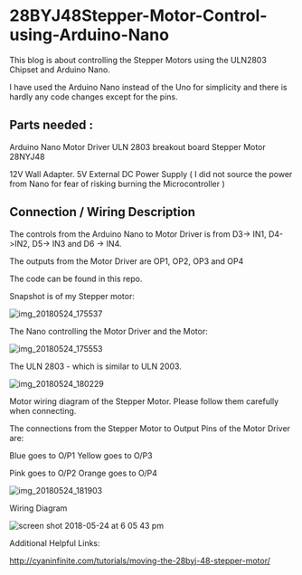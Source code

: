# 28BYJ48Stepper-Motor-Control-using-Arduino-Nano

This blog is about controlling the Stepper Motors using the ULN2803 Chipset and Arduino Nano.

I have used the Arduino Nano instead of the Uno for simplicity and there is hardly any code changes except for the pins.


## Parts needed :

Arduino Nano
Motor Driver ULN 2803 breakout board
Stepper Motor 28NYJ48

12V Wall Adapter.
5V External DC Power Supply  ( I did not source the power from Nano for fear of risking burning the Microcontroller )


## Connection / Wiring Description

The controls from the Arduino Nano to Motor Driver is from D3-> IN1, D4->IN2, D5-> IN3 and D6 -> IN4.

The outputs from the Motor Driver are OP1, OP2, OP3 and OP4



The code can be found in this repo.

Snapshot is of my Stepper motor:

![img_20180524_175537](https://user-images.githubusercontent.com/14288989/40484877-9bf3147a-5f7a-11e8-833f-f0a71566c6ed.jpg)


The Nano controlling the Motor Driver and the Motor:

![img_20180524_175553](https://user-images.githubusercontent.com/14288989/40484878-9c1ee8f2-5f7a-11e8-9887-213efb509540.jpg)

The ULN 2803 - which is similar to ULN 2003.

![img_20180524_180229](https://user-images.githubusercontent.com/14288989/40485393-03aa5078-5f7c-11e8-80d0-342d9d8c6a51.jpg)


Motor wiring diagram of the Stepper Motor.
Please follow them carefully when connecting.

The connections from the Stepper Motor to Output Pins of the Motor Driver are:

Blue goes to O/P1
Yellow goes to O/P3

Pink goes to O/P2
Orange goes to O/P4

![img_20180524_181903](https://user-images.githubusercontent.com/14288989/40486160-1f743812-5f7e-11e8-87f3-10f6029b604a.jpg)

Wiring Diagram

![screen shot 2018-05-24 at 6 05 43 pm](https://user-images.githubusercontent.com/14288989/40485871-4d4e5584-5f7d-11e8-944d-ab4132a07cd3.png)



Additional Helpful Links:

http://cyaninfinite.com/tutorials/moving-the-28byj-48-stepper-motor/

